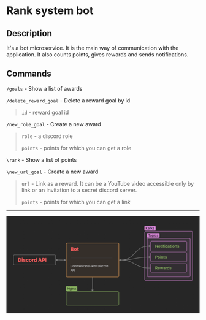 # Rank system bot
## Description
It's a bot microservice. It is the main way of communication with the application. It also counts points, gives rewards and sends notifications.
## Commands

`/goals` - Show a list of awards

`/delete_reward_goal` - Delete a reward goal by id
> `id` - reward goal id

`/new_role_goal` - Create a new award
> `role` - a discord role
> 
> `points` - points for which you can get a role

`\rank` - Show a list of points

`\new_url_goal` - Create a new award
> `url` - Link as a reward. It can be a YouTube video accessible only by link or an invitation to a secret discord server.
> 
> `points` - points for which you can get a link

---

![bot.png](./bot.png)
